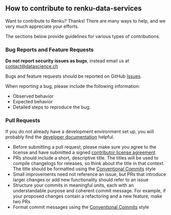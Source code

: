 ## How to contribute to renku-data-services

Want to contribute to Renku? Thanks! There are many ways to help, and we very much
appreciate your efforts.

The sections below provide guidelines for various types of contributions.

### Bug Reports and Feature Requests

**Do not report security issues as bugs**, instead email us at contact@datascience.ch

Bugs and feature requests should be reported on GitHub [Issues](https://github.com/SwissDataScienceCenter/renku-data-services/issues).

When reporting a bug, please include the following information:

- Observed behavior
- Expected behavior
- Detailed steps to reproduce the bug.

### Pull Requests

If you do not already have a development environment set up, you will probably find the [developer documentation](DEVELOPING.md) helpful.

* Before submitting a pull request, please make sure you agree to the license and have submitted a signed [contributor license agreement](https://github.com/SwissDataScienceCenter/renku/wiki/Legal)
* PRs should include a short, descriptive title. The titles will be used to compile changelogs for releases, so think about the title in that context. The title should be formatted using the [Conventional Commits](https://www.conventionalcommits.org/) style
* Small improvements need not reference an issue, but PRs that introduce larger changes or add new functionality should refer to an issue
* Structure your commits in meaningful units, each with an understandable purpose and coherent commit message. For example, if your proposed changes contain a refactoring and a new feature, make two PRs
* Format commit messages using the [Conventional Commits](https://www.conventionalcommits.org/) style

